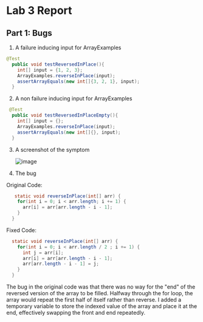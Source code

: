 # Lab 3 Report

## Part 1: Bugs

1. A failure inducing input for ArrayExamples
```java
@Test 
  public void testReversedInPlace(){
    int[] input = {1, 2, 3};
    ArrayExamples.reverseInPlace(input);
    assertArrayEquals(new int[]{3, 2, 1}, input);
  }
```

2. A non failure inducing input for ArrayExamples
```java
 @Test
  public void testReversedInPlaceEmpty(){
    int[] input = {};
    ArrayExamples.reverseInPlace(input);
    assertArrayEquals(new int[]{}, input);
  }
```

3. A screenshot of the symptom
   
   ![image](https://github.com/willyum00/cse15l-lab-reports/assets/81535097/2b7ed3e2-9982-40fc-854d-94da0ae629c3)

4. The bug

Original Code:
```java
   static void reverseInPlace(int[] arr) {
    for(int i = 0; i < arr.length; i += 1) {
      arr[i] = arr[arr.length - i - 1];
    }
  }
```
Fixed Code:

```java
  static void reverseInPlace(int[] arr) {
    for(int i = 0; i < arr.length / 2 ; i += 1) {
      int j = arr[i];
      arr[i] = arr[arr.length - i - 1];
      arr[arr.length - i - 1] = j;
    }
  }

```

The bug in the original code was that there was no way for the "end" of the reversed version of the array to be filled. Halfway through the for loop, the array would repeat the first half of itself rather than reverse. I added a temporary variable to store the indexed value of the array and place it at the end, effectively swapping the front and end repeatedly. 
